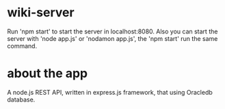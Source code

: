 # wiki-server

Run 'npm start' to start the server in localhost:8080. Also you can start the server with 'node app.js' or 'nodamon app.js', the 'npm start' run the same command.

# about the app

A node.js REST API, written in express.js framework, that using Oracledb database.
